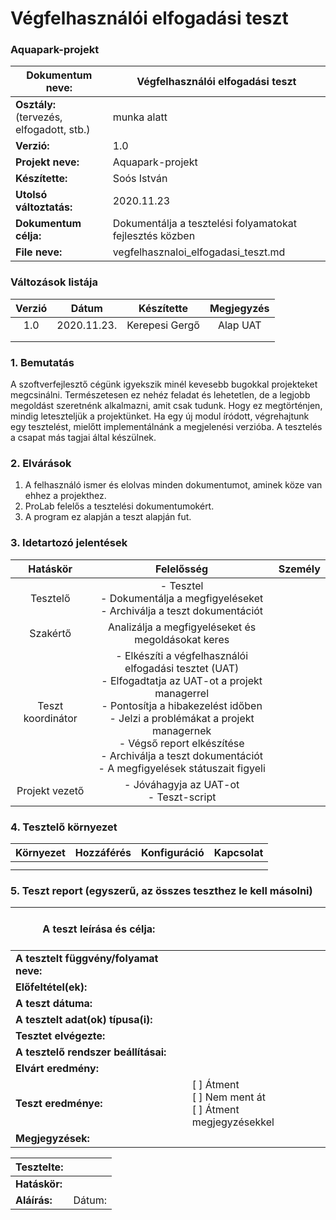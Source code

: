 # Végfelhasználói elfogadási teszt

### Aquapark-projekt

| Dokumentum neve:                                | Végfelhasználói elfogadási teszt                         |
| ----------------------------------------------- | -------------------------------------------------------- |
| **Osztály:** <br />(tervezés, elfogadott, stb.) | munka alatt                                              |
| **Verzió:**                                     | 1.0                                                      |
| **Projekt neve:**                               | Aquapark-projekt                                         |
| **Készítette:**                                 | Soós István                                              |
| **Utolsó változtatás:**                         | 2020.11.23                                               |
| **Dokumentum célja:**                           | Dokumentálja a tesztelési folyamatokat fejlesztés közben |
| **File neve:**                                  | vegfelhasznaloi_elfogadasi_teszt.md                      |

### Változások listája

| Verzió |    Dátum    |   Készítette   | Megjegyzés |
| :----: | :---------: | :------------: | :--------: |
|  1.0   | 2020.11.23. | Kerepesi Gergő |  Alap UAT  |
|        |             |                |            |
|        |             |                |            |

### 1. Bemutatás

A szoftverfejlesztő cégünk igyekszik minél kevesebb bugokkal projekteket megcsinálni. Természetesen ez nehéz feladat és lehetetlen, de a legjobb megoldást szeretnénk alkalmazni, amit csak tudunk. Hogy ez megtörténjen, mindig leteszteljük a projektünket. Ha egy új modul íródott, végrehajtunk egy tesztelést, mielőtt implementálnánk a megjelenési verzióba. A tesztelés a csapat más tagjai által készülnek.

### 2.  Elvárások

1. A felhasználó ismer és elolvas minden dokumentumot, aminek köze van ehhez a projekthez.
2. ProLab felelős a tesztelési dokumentumokért.
3. A program ez alapján a teszt alapján fut.

### 3. Idetartozó jelentések

|     Hatáskör      |                          Felelősség                          | Személy |
| :---------------: | :----------------------------------------------------------: | :-----: |
|     Tesztelő      | - Tesztel<br />- Dokumentálja a megfigyeléseket<br />- Archiválja a teszt dokumentációt |         |
|     Szakértő      |      Analizálja a megfigyeléseket és megoldásokat keres      |         |
| Teszt koordinátor | - Elkészíti a végfelhasználói elfogadási tesztet (UAT)<br />- Elfogadtatja az UAT-ot a projekt managerrel<br />- Pontosítja a hibakezelést időben<br />- Jelzi a problémákat a projekt managernek<br />- Végső report elkészítése<br />- Archiválja a teszt dokumentációt<br />- A megfigyelések státuszait figyeli |         |
|  Projekt vezető   |          - Jóváhagyja az UAT-ot<br />- Teszt-script          |         |

### 4. Tesztelő környezet

| Környezet | Hozzáférés | Konfiguráció | Kapcsolat |
| :-------: | :--------: | :----------: | :-------: |
|           |            |              |           |
|           |            |              |           |

### 5. Teszt report (egyszerű, az összes teszthez le kell másolni)

| A teszt leírása és célja:              | <br /><br /><br />                                           |
| -------------------------------------- | ------------------------------------------------------------ |
| **A tesztelt függvény/folyamat neve:** |                                                              |
| **Előfeltétel(ek):**                   |                                                              |
| **A teszt dátuma:**                    |                                                              |
| **A tesztelt adat(ok) típusa(i):**     |                                                              |
| **Tesztet elvégezte:**                 |                                                              |
| **A tesztelő rendszer beállításai:**   |                                                              |
| **Elvárt eredmény:**                   |                                                              |
| **Teszt eredménye:**                   | [ ] Átment<br />[ ] Nem ment át<br />[ ] Átment megjegyzésekkel |
| **Megjegyzések:**                      |                                                              |

| Tesztelte:    |              |
| ------------- | ------------ |
| **Hatáskör:** |              |
| **Aláírás:**  | Dátum:<br /> |


